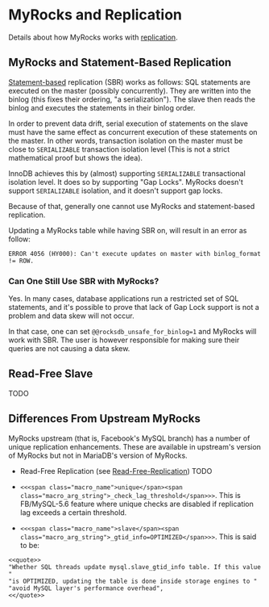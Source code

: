 
# MyRocks and Replication

Details about how MyRocks works with [replication](../../../server-usage/replication-cluster-multi-master/standard-replication/README.md).


## MyRocks and Statement-Based Replication


[Statement-based](../../../server-management/server-monitoring-logs/binary-log/binary-log-formats.md#statement-based) replication (SBR) works as follows: SQL statements are executed on the master (possibly concurrently). They are written into the binlog (this fixes their ordering, "a serialization"). The slave then reads the binlog and executes the statements in their binlog order.


In order to prevent data drift, serial execution of statements on the slave must have the same effect as concurrent execution of these statements on the master. In other words, transaction isolation on the master must be close to `SERIALIZABLE` transaction isolation level (This is not a strict mathematical proof but shows the idea).


InnoDB achieves this by (almost) supporting `SERIALIZABLE` transactional isolation level. It does so by supporting "Gap Locks". MyRocks doesn't support `SERIALIZABLE` isolation, and it doesn't support gap locks.


Because of that, generally one cannot use MyRocks and statement-based replication.


Updating a MyRocks table while having SBR on, will result in an error as follow:


```
ERROR 4056 (HY000): Can't execute updates on master with binlog_format != ROW.
```

### Can One Still Use SBR with MyRocks?


Yes. In many cases, database applications run a restricted set of SQL statements, and it's possible to prove that lack of Gap Lock support is not a problem and data skew will not occur.


In that case, one can set `@@rocksdb_unsafe_for_binlog=1` and MyRocks will work with SBR. The user is however responsible for making sure their queries are not causing a data skew.


## Read-Free Slave


TODO


## Differences From Upstream MyRocks


MyRocks upstream (that is, Facebook's MySQL branch) has a number of unique replication enhancements. These are available in upstream's version of MyRocks but not in MariaDB's version of MyRocks.


* Read-Free Replication (see [Read-Free-Replication](https://github.com/facebook/mysql-5.6/wiki/Read-Free-Replication)) TODO


* `<<<span class="macro_name">unique</span><span class="macro_arg_string">_check_lag_threshold</span>>>`. This is FB/MySQL-5.6 feature where unique checks are disabled if replication lag exceeds a certain threshold.
* `<<<span class="macro_name">slave</span><span class="macro_arg_string">_gtid_info=OPTIMIZED</span>>>`. This is said to be:


```
<<quote>>
"Whether SQL threads update mysql.slave_gtid_info table. If this value "
"is OPTIMIZED, updating the table is done inside storage engines to "
"avoid MySQL layer's performance overhead",
<</quote>>
```
